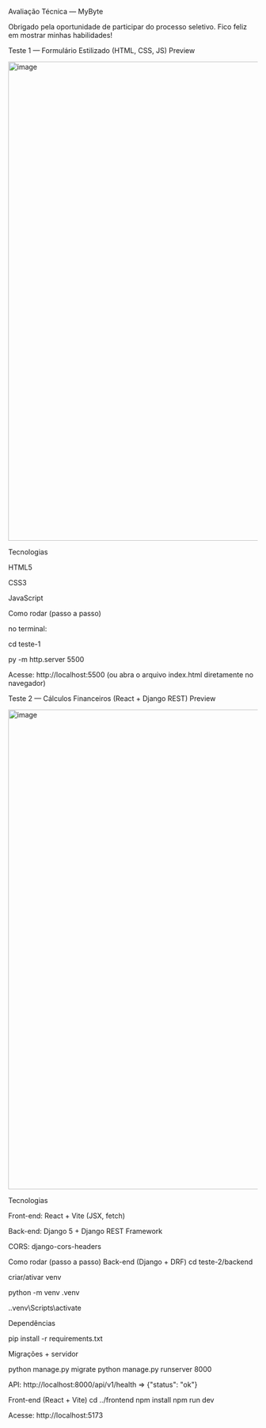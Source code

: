 Avaliação Técnica — MyByte

Obrigado pela oportunidade de participar do processo seletivo. Fico feliz em mostrar minhas habilidades!

Teste 1 — Formulário Estilizado (HTML, CSS, JS)
Preview

<img width="1920" height="968" alt="image" src="https://github.com/user-attachments/assets/c0279984-d486-46b8-850e-15a169256f52" />


Tecnologias

HTML5

CSS3

JavaScript

Como rodar (passo a passo)

no terminal:

cd teste-1



py -m http.server 5500




Acesse: http://localhost:5500
(ou abra o arquivo index.html diretamente no navegador)

Teste 2 — Cálculos Financeiros (React + Django REST)
Preview

<img width="1920" height="969" alt="image" src="https://github.com/user-attachments/assets/e3171af9-0245-4244-ba47-79eaddf2cf26" />


Tecnologias

Front-end: React + Vite (JSX, fetch)

Back-end: Django 5 + Django REST Framework

CORS: django-cors-headers

Como rodar (passo a passo)
Back-end (Django + DRF)
cd teste-2/backend


criar/ativar venv

python -m venv .venv



.\.venv\Scripts\activate




Dependências

pip install -r requirements.txt


Migrações + servidor

python manage.py migrate
python manage.py runserver 8000


API: http://localhost:8000/api/v1/health => {"status": "ok"}

Front-end (React + Vite)
cd ../frontend
npm install
npm run dev


Acesse: http://localhost:5173
